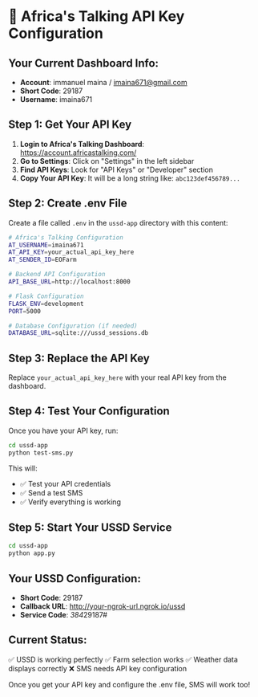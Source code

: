 # 🔑 Africa's Talking API Key Configuration

## Your Current Dashboard Info:
- **Account**: immanuel maina / imaina671@gmail.com
- **Short Code**: 29187
- **Username**: imaina671

## Step 1: Get Your API Key

1. **Login to Africa's Talking Dashboard**: https://account.africastalking.com/
2. **Go to Settings**: Click on "Settings" in the left sidebar
3. **Find API Keys**: Look for "API Keys" or "Developer" section
4. **Copy Your API Key**: It will be a long string like: `abc123def456789...`

## Step 2: Create .env File

Create a file called `.env` in the `ussd-app` directory with this content:

```bash
# Africa's Talking Configuration
AT_USERNAME=imaina671
AT_API_KEY=your_actual_api_key_here
AT_SENDER_ID=EOFarm

# Backend API Configuration  
API_BASE_URL=http://localhost:8000

# Flask Configuration
FLASK_ENV=development
PORT=5000

# Database Configuration (if needed)
DATABASE_URL=sqlite:///ussd_sessions.db
```

## Step 3: Replace the API Key

Replace `your_actual_api_key_here` with your real API key from the dashboard.

## Step 4: Test Your Configuration

Once you have your API key, run:

```bash
cd ussd-app
python test-sms.py
```

This will:
- ✅ Test your API credentials
- ✅ Send a test SMS
- ✅ Verify everything is working

## Step 5: Start Your USSD Service

```bash
cd ussd-app
python app.py
```

## Your USSD Configuration:
- **Short Code**: 29187
- **Callback URL**: http://your-ngrok-url.ngrok.io/ussd
- **Service Code**: *384*29187#

## Current Status:
✅ USSD is working perfectly
✅ Farm selection works
✅ Weather data displays correctly
❌ SMS needs API key configuration

Once you get your API key and configure the .env file, SMS will work too!
